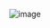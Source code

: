 ![image](https://user-images.githubusercontent.com/90519615/189570576-232cd1fe-a759-4c62-9dc4-3f299b03400e.png)